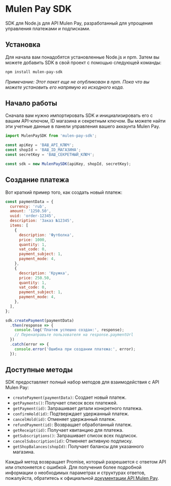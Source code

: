 # Mulen Pay SDK

SDK для Node.js для API Mulen Pay, разработанный для упрощения управления платежами и подписками.

## Установка

Для начала вам понадобятся установленные Node.js и npm. Затем вы можете добавить SDK в свой проект с помощью следующей команды:

```bash
npm install mulen-pay-sdk
```

*Примечание: Этот пакет еще не опубликован в npm. Пока что вы можете установить его напрямую из исходного кода.*

## Начало работы

Сначала вам нужно импортировать SDK и инициализировать его с вашим API-ключом, ID магазина и секретным ключом. Вы можете найти эти учетные данные в панели управления вашего аккаунта Mulen Pay.

```javascript
import MulenPaySDK from 'mulen-pay-sdk';

const apiKey = 'ВАШ_API_КЛЮЧ';
const shopId = 'ВАШ_ID_МАГАЗИНА';
const secretKey = 'ВАШ_СЕКРЕТНЫЙ_КЛЮЧ';

const sdk = new MulenPaySDK(apiKey, shopId, secretKey);
```

## Создание платежа

Вот краткий пример того, как создать новый платеж:

```javascript
const paymentData = {
  currency: 'rub',
  amount: '1250.50',
  uuid: 'order-12345',
  description: 'Заказ №12345',
  items: [
    {
      description: 'Футболка',
      price: 1000,
      quantity: 1,
      vat_code: 0,
      payment_subject: 1,
      payment_mode: 4,
    },
    {
      description: 'Кружка',
      price: 250.50,
      quantity: 1,
      vat_code: 0,
      payment_subject: 1,
      payment_mode: 4,
    },
  ],
};

sdk.createPayment(paymentData)
  .then(response => {
    console.log('Платеж успешно создан:', response);
    // Перенаправьте пользователя на response.paymentUrl
  })
  .catch(error => {
    console.error('Ошибка при создании платежа:', error);
  });
```

## Доступные методы

SDK предоставляет полный набор методов для взаимодействия с API Mulen Pay:

-   `createPayment(paymentData)`: Создает новый платеж.
-   `getPayments()`: Получает список всех платежей.
-   `getPayment(id)`: Запрашивает детали конкретного платежа.
-   `confirmHold(id)`: Подтверждает удержанный платеж.
-   `cancelHold(id)`: Отменяет удержанный платеж.
-   `refundPayment(id)`: Возвращает обработанный платеж.
-   `getReceipt(id)`: Получает квитанцию для платежа.
-   `getSubscriptions()`: Запрашивает список всех подписок.
-   `cancelSubscription(id)`: Отменяет активную подписку.
-   `getShopBalances(shopId)`: Получает балансы для указанного магазина.

Каждый метод возвращает Promise, который разрешается с ответом API или отклоняется с ошибкой. Для получения более подробной информации о необходимых параметрах и структурах ответов, пожалуйста, обратитесь к официальной [документации API Mulen Pay](https://mulenpay.ru/api/docs).
